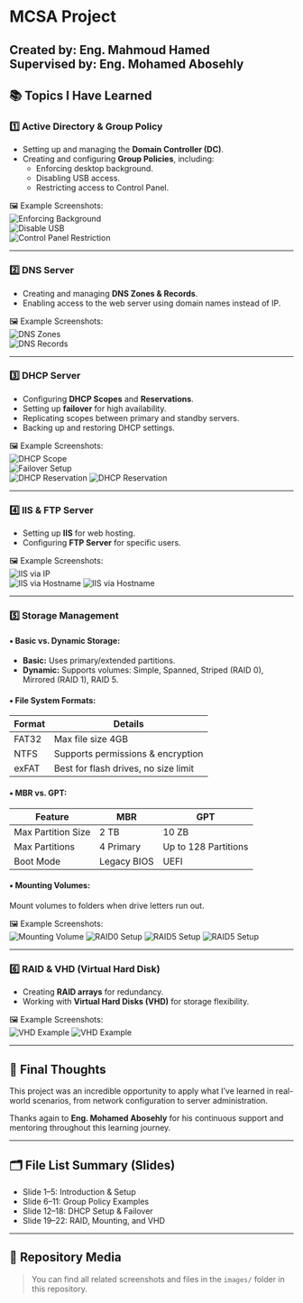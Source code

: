 # MCSA Project 
**Created by:** Eng. Mahmoud Hamed  
**Supervised by:** Eng. Mohamed Abosehly  
---
## 📚 Topics I Have Learned
### 1️⃣ Active Directory & Group Policy
- Setting up and managing the **Domain Controller (DC)**.
- Creating and configuring **Group Policies**, including:
  - Enforcing desktop background.
  - Disabling USB access.
  - Restricting access to Control Panel.

🖼️ Example Screenshots:  
![Enforcing Background](images/Change_Background.png)  
![Disable USB](images/Disable_F_Disk.png)  
![Control Panel Restriction](images/Control_Panel_Disaple.png)

---

### 2️⃣ DNS Server
- Creating and managing **DNS Zones & Records**.
- Enabling access to the web server using domain names instead of IP.

🖼️ Example Screenshots:  
![DNS Zones](images/DNS.png)  
![DNS Records](images/Lan192_DNS_Server_option.png)

---

### 3️⃣ DHCP Server
- Configuring **DHCP Scopes** and **Reservations**.
- Setting up **failover** for high availability.
- Replicating scopes between primary and standby servers.
- Backing up and restoring DHCP settings.

🖼️ Example Screenshots:  
![DHCP Scope](images/DC2_Server_option_DNS.png)  
![Failover Setup](images/Fail_Over.png)  
![DHCP Reservation](images/DC1_Replicate.png)
![DHCP Reservation](images/DC1_Backup.png)

---

### 4️⃣ IIS & FTP Server
- Setting up **IIS** for web hosting.
- Configuring **FTP Server** for specific users.

🖼️ Example Screenshots:  
![IIS via IP](images/ip.png)  
![IIS via Hostname](images/web1.png)
![IIS via Hostname](images/web10.png)

---

### 5️⃣ Storage Management

#### ▪ Basic vs. Dynamic Storage:
- **Basic:** Uses primary/extended partitions.
- **Dynamic:** Supports volumes: Simple, Spanned, Striped (RAID 0), Mirrored (RAID 1), RAID 5.

#### ▪ File System Formats:
| Format  | Details                              |
|---------|--------------------------------------|
| FAT32   | Max file size 4GB                    |
| NTFS    | Supports permissions & encryption    |
| exFAT   | Best for flash drives, no size limit |

#### ▪ MBR vs. GPT:
| Feature             | MBR            | GPT                 |
|---------------------|----------------|---------------------|
| Max Partition Size  | 2 TB           | 10 ZB               |
| Max Partitions      | 4 Primary      | Up to 128 Partitions|
| Boot Mode           | Legacy BIOS    | UEFI                |

#### ▪ Mounting Volumes:
Mount volumes to folders when drive letters run out.

🖼️ Example Screenshots:  
![Mounting Volume](images/Mount.png)
![RAID0 Setup](images/Step_1_VHD.png)
![RAID5 Setup](images/Step_2_VHD.png)
![RAID5 Setup](images/Step_3_VHD.png)

---

### 6️⃣ RAID & VHD (Virtual Hard Disk)
- Creating **RAID arrays** for redundancy.
- Working with **Virtual Hard Disks (VHD)** for storage flexibility.

🖼️ Example Screenshots:    
![VHD Example](images/RAID.png)
![VHD Example](images/VHD_Image.png)

---

## 🎯 Final Thoughts
This project was an incredible opportunity to apply what I’ve learned in real-world scenarios, from network configuration to server administration.

Thanks again to **Eng. Mohamed Abosehly** for his continuous support and mentoring throughout this learning journey.

---

## 🗂️ File List Summary (Slides)
- Slide 1–5: Introduction & Setup
- Slide 6–11: Group Policy Examples
- Slide 12–18: DHCP Setup & Failover
- Slide 19–22: RAID, Mounting, and VHD

---

## 🔗 Repository Media
> You can find all related screenshots and files in the `images/` folder in this repository.
